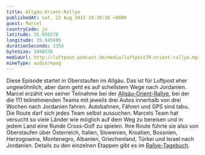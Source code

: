 ```yaml
---
title: Allgäu-Orient-Rallye
publishedAt: Sat, 22 Aug 2015 19:30:26 +0000
guest: Marcel
countryCode: jo
latitude: 31.956578
longitude: 35.945695
durationSeconds: 1354
byteSize: 1048576 
mediaUrl: http://luftpost-podcast.de/media/luftpost79-orient-rallye.mp3
mimeType: audio/mpeg
---
```


Diese Episode startet in Oberstaufen im Allgäu. Das ist für Luftpost eher ungewöhnlich, aber dann geht es auf schellstem Wege nach Jordanien. Marcel erzählt von seiner Teilnahme bei der [Allgäu-Orient-Rallye](http://www.allgaeu-orient.de), bei der die 111 teilnehmenden Teams mit jeweils drei Autos innerhalb von drei Wochen nach Jordanien fahren. Autobahnen, Fähren und GPS sind tabu. Die Route darf sich jedes Team selbst aussuchen. Marcels Team hat versucht so viele Länder wie möglich auf dem Weg zu bereisen und in jedem Land eine Runde Cross-Golf zu spielen. Ihre Route führte sie also von Oberstaufen über Österreich, Italien, Slowenien, Kroatien, Bossnien, Herzogowina, Montenegro, Albanien, Griechenland, Türkei und Israel nach Jordanien. Details zu den einzelnen Etappen gibt es im [Rallye-Tagebuch](http://ww3.bordercounter.com/tourenberichte/allgaeu-orient-rallye-2013/).
